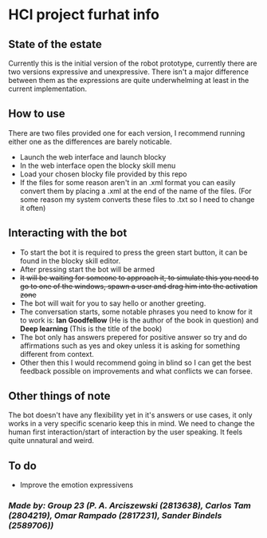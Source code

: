 # HCI project furhat info
## State of the estate
Currently this is the initial version of the robot prototype, currently there are two versions expressive and unexpressive. 
There isn't a major difference between them as the expressions are quite underwhelming at least in the current implementation.
## How to use
There are two files provided one for each version, I recommend running either one as the differences are barely noticable.
- Launch the web interface and launch blocky
- In the web interface open the blocky skill menu
- Load your chosen blocky file provided by this repo
- If the files for some reason aren't in an .xml format you can easily convert them by placing a .xml at the end of the name of the files.
(For some reason my system converts these files to .txt so I need to change it often)
## Interacting with the bot
- To start the bot it is required to press the green start button, it can be found in the blocky skill editor.
- After pressing start the bot will be armed
- ~~It will be waiting for someone to approach it, to simulate this you need to go to one of the windows, spawn a user and drag him into the activation zone~~
- The bot will wait for you to say hello or another greeting.
- The conversation starts, some notable phrases you need to know for it to work is: __Ian Goodfellow__ (He is the author of the book in question) and __Deep learning__ (This is the title of the book)
- The bot only has answers prepered for positive answer so try and do affirmations such as yes and okey unless it is asking for something different from context.
- Other then this I would recommend going in blind so I can get the best feedback possible on improvements and what conflicts we can forsee.

## Other things of note
The bot doesn't have any flexibility yet in it's answers or use cases, it only works in a very specific scenario keep this in mind.
We need to change the human first interaction/start of interaction by the user speaking. It feels quite unnatural and weird.

## To do
- Improve the emotion expressivens
### _Made by: Group 23 (P. A. Arciszewski (2813638), Carlos Tam (2804219), Omar Rampado (2817231), Sander Bindels (2589706))_
